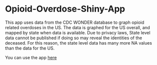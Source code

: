 # Opioid-Overdose-Shiny-App

This app uses data from the CDC WONDER database to graph opioid related overdoses in the US.  The data is graphed for the US overall, and mapped by state when data is available.
Due to privacy laws, State level data cannot be published if doing so may reveal the identities of the deceased.  For this reason, the state level data has many more NA values than the data for the US.


You can use the app [here](https://dmunslow.shinyapps.io/Opioid_Overdoses/)
